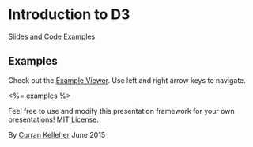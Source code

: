# Introduction to D3

[Slides and Code Examples](http://curran.github.io/screencasts/jsModulesAndBuildTools/examples/viewer/#/)

## Examples

Check out the [Example Viewer](http://curran.github.io/screencasts/introToD3/examples/viewer/#/1). Use left and right arrow keys to navigate.

<%= examples %>

Feel free to use and modify this presentation framework for your own presentations! MIT License.

By [Curran Kelleher](https://github.com/curran/portfolio) June 2015
